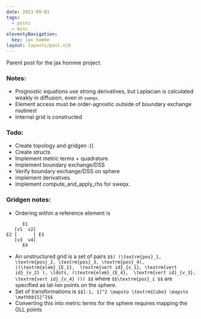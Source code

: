 ```yaml
---
date: 2023-09-01
tags:
  - posts
  - misc
eleventyNavigation:
  key: jax homme
layout: layouts/post.njk
---
```


Parent post for the jax homme project.

### Notes:
* Prognostic equations use strong derivatives, but Laplacian is calculated weakly in diffusion, even in `sweqx`.
* Element access must be order-agnostic outside of boundary exchange routines!
* Internal grid is constructed 


### Todo:
* Create topology and gridgen :((
* Create structs 
* Implement metric terms + quadrature
* Implement boundary exchange/DSS
* Verify boundary exchange/DSS on sphere
* implement derivatives
* Implement compute_and_apply_rhs for sweqx. 


### Gridgen notes:
* Ordering within a reference element is 
```
      E1
   [v1  v2]
E2 [      ] E3
   [v3  v4]
      E4
```
* An unstructured grid is a set of pairs `$$( (\textrm{pos}_1, \textrm{pos}_2, \textrm{pos}_3, \textrm{pos}_4), ((\textrm{elem}_{E_1},  \textrm{vert id}_{v_1}, \textrm{vert id}_{v_2} ), \ldots, (\textrm{elem}_{E_4},  \textrm{vert id}_{v_3}, \textrm{vert id}_{v_4} ))) $$`
where `$$\textrm{pos}_i $$` are specified as lat-lon points on the sphere.
* Set of transformations is `$$[-1, 1]^2 \mapsto \textrm{Cube} \mapsto \mathbb{S}^2$$`
* Converting this into metric terms for the sphere requires mapping the GLL points 

